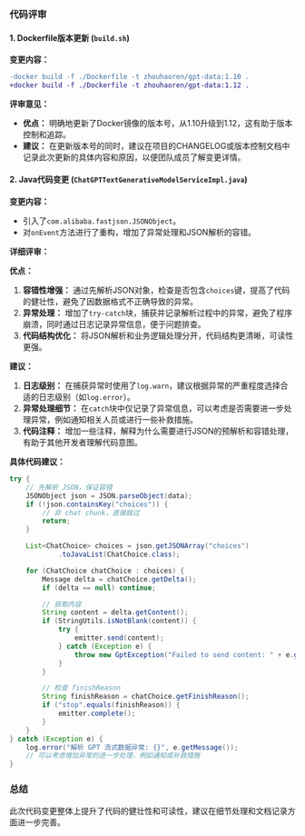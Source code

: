 ### 代码评审

#### 1. Dockerfile版本更新 (`build.sh`)

**变更内容：**
```diff
-docker build -f ./Dockerfile -t zhouhaoren/gpt-data:1.10 .
+docker build -f ./Dockerfile -t zhouhaoren/gpt-data:1.12 .
```

**评审意见：**
- **优点：** 明确地更新了Docker镜像的版本号，从1.10升级到1.12，这有助于版本控制和追踪。
- **建议：** 在更新版本号的同时，建议在项目的CHANGELOG或版本控制文档中记录此次更新的具体内容和原因，以便团队成员了解变更详情。

#### 2. Java代码变更 (`ChatGPTTextGenerativeModelServiceImpl.java`)

**变更内容：**
- 引入了`com.alibaba.fastjson.JSONObject`。
- 对`onEvent`方法进行了重构，增加了异常处理和JSON解析的容错。

**详细评审：**

**优点：**
1. **容错性增强：** 通过先解析JSON对象，检查是否包含`choices`键，提高了代码的健壮性，避免了因数据格式不正确导致的异常。
2. **异常处理：** 增加了`try-catch`块，捕获并记录解析过程中的异常，避免了程序崩溃，同时通过日志记录异常信息，便于问题排查。
3. **代码结构优化：** 将JSON解析和业务逻辑处理分开，代码结构更清晰，可读性更强。

**建议：**
1. **日志级别：** 在捕获异常时使用了`log.warn`，建议根据异常的严重程度选择合适的日志级别（如`log.error`）。
2. **异常处理细节：** 在`catch`块中仅记录了异常信息，可以考虑是否需要进一步处理异常，例如通知相关人员或进行一些补救措施。
3. **代码注释：** 增加一些注释，解释为什么需要进行JSON的预解析和容错处理，有助于其他开发者理解代码意图。

**具体代码建议：**
```java
try {
    // 先解析 JSON，保证容错
    JSONObject json = JSON.parseObject(data);
    if (!json.containsKey("choices")) {
        // 非 chat chunk，直接跳过
        return;
    }

    List<ChatChoice> choices = json.getJSONArray("choices")
            .toJavaList(ChatChoice.class);

    for (ChatChoice chatChoice : choices) {
        Message delta = chatChoice.getDelta();
        if (delta == null) continue;

        // 获取内容
        String content = delta.getContent();
        if (StringUtils.isNotBlank(content)) {
            try {
                emitter.send(content);
            } catch (Exception e) {
                throw new GptException("Failed to send content: " + e.getMessage());
            }
        }

        // 检查 finishReason
        String finishReason = chatChoice.getFinishReason();
        if ("stop".equals(finishReason)) {
            emitter.complete();
        }
    }
} catch (Exception e) {
    log.error("解析 GPT 流式数据异常: {}", e.getMessage());
    // 可以考虑增加异常的进一步处理，例如通知或补救措施
}
```

### 总结
此次代码变更整体上提升了代码的健壮性和可读性，建议在细节处理和文档记录方面进一步完善。
